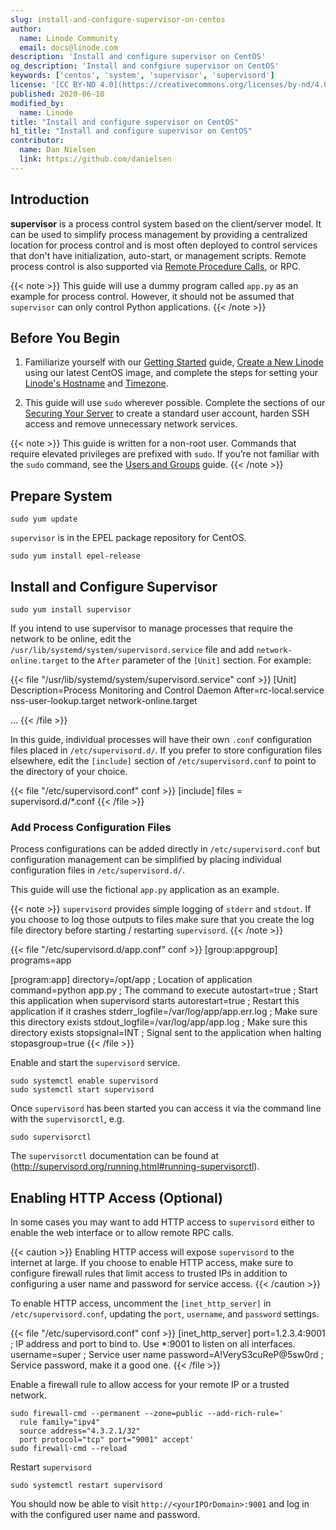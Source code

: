 ```yaml
---
slug: install-and-configure-supervisor-on-centos
author:
  name: Linode Community
  email: docs@linode.com
description: 'Install and configure supervisor on CentOS'
og_description: 'Install and confgiure supervisor on CentOS'
keywords: ['centos', 'system', 'supervisor', 'supervisord']
license: '[CC BY-ND 4.0](https://creativecommons.org/licenses/by-nd/4.0)'
published: 2020-06-10
modified_by:
  name: Linode
title: "Install and configure supervisor on CentOS"
h1_title: "Install and configure supervisor on CentOS"
contributor:
  name: Dan Nielsen
  link: https://github.com/danielsen
---
```


## Introduction

**supervisor** is a process control system based on the client/server model. It can be used to simplify process management
by providing a centralized location for process control and is most often deployed to control services that don't have
initialization, auto-start, or management scripts. Remote process control is also supported via [Remote Procedure Calls](https://man7.org/linux/man-pages/man3/rpc.3.html), or RPC.

{{< note >}}
This guide will use a dummy program called `app.py` as an example for process control. However, it should not be assumed
that `supervisor` can only control Python applications.
{{< /note >}}

## Before You Begin

1.  Familiarize yourself with our [Getting Started](/docs/getting-started/) guide, [Create a New Linode](/docs/getting-started/#create-a-linode) using our latest CentOS image, and complete the steps for setting your [Linode's Hostname](/docs/getting-started/#set-the-hostname) and [Timezone](/docs/getting-started/#set-the-timezone).

2.  This guide will use `sudo` wherever possible. Complete the sections of our [Securing Your Server](/docs/security/securing-your-server/) to create a standard user account, harden SSH access and remove unnecessary network services.


<!-- Include one of the following notes if appropriate. --->

{{< note >}}
This guide is written for a non-root user. Commands that require elevated privileges are prefixed with `sudo`. If you’re not familiar with the `sudo` command, see the [Users and Groups](/docs/tools-reference/linux-users-and-groups/) guide.
{{< /note >}}

## Prepare System

    sudo yum update

`supervisor` is in the EPEL package repository for CentOS.

    sudo yum install epel-release

## Install and Configure Supervisor

    sudo yum install supervisor

If you intend to use supervisor to manage processes that require the network to be online, edit the `/usr/lib/systemd/system/supervisord.service` file and add `network-online.target` to the `After` parameter of the `[Unit]` section. For example:

{{< file "/usr/lib/systemd/system/supervisord.service" conf >}}
[Unit]
Description=Process Monitoring and Control Daemon
After=rc-local.service nss-user-lookup.target network-online.target

...
{{< /file >}}

In this guide, individual processes will have their own `.conf` configuration files placed in `/etc/supervisord.d/`. If you
prefer to store configuration files elsewhere, edit the `[include]` section of `/etc/supervisord.conf` to point to the
directory of your choice.

{{< file "/etc/supervisord.conf" conf >}}
[include]
files = supervisord.d/*.conf
{{< /file >}}

### Add Process Configuration Files

Process configurations can be added directly in `/etc/supervisord.conf` but configuration management can be simplified
by placing individual configuration files in `/etc/supervisord.d/`.

This guide will use the fictional `app.py` application as an example.

{{< note >}}
`supervisord` provides simple logging of `stderr` and `stdout`. If you choose to log those outputs to files make sure
that you create the log file directory before starting / restarting `supervisord`.
{{< /note >}}

{{< file "/etc/supervisord.d/app.conf" conf >}}
[group:appgroup]
programs=app

[program:app]
directory=/opt/app                       ; Location of application
command=python app.py                    ; The command to execute
autostart=true                           ; Start this application when supervisord starts
autorestart=true                         ; Restart this application if it crashes
stderr_logfile=/var/log/app/app.err.log  ; Make sure this directory exists
stdout_logfile=/var/log/app/app.log      ; Make sure this directory exists
stopsignal=INT                           ; Signal sent to the application when halting
stopasgroup=true
{{< /file >}}

Enable and start the `supervisord` service.

    sudo systemctl enable supervisord
    sudo systemctl start supervisord

Once `supervisord` has been started you can access it via the command line with the `supervisorctl`, e.g.

    sudo supervisorctl

The `supervisorctl` documentation can be found at (http://supervisord.org/running.html#running-supervisorctl).

## Enabling HTTP Access (Optional)

In some cases you may want to add HTTP access to `supervisord` either to enable the web interface or to allow remote
RPC calls.

{{< caution >}}
Enabling HTTP access will expose `supervisord` to the internet at large. If you choose to enable HTTP access, make
sure to configure firewall rules that limit access to trusted IPs in addition to configuring a user name and password
for service access.
{{< /caution >}}

To enable HTTP access, uncomment the `[inet_http_server]` in `/etc/supervisord.conf`, updating the `port`, `username`,
and `password` settings.

{{< file "/etc/supervisord.conf" conf >}}
[inet_http_server]
port=1.2.3.4:9001              ; IP address and port to bind to. Use *:9001 to listen on all interfaces.
username=super                 ; Service user name
password=A!VeryS3cuReP@5sw0rd  ; Service password, make it a good one.
{{< /file >}}

Enable a firewall rule to allow access for your remote IP or a trusted network.

    sudo firewall-cmd --permanent --zone=public --add-rich-rule='
      rule family="ipv4"
      source address="4.3.2.1/32"
      port protocol="tcp" port="9001" accept'
    sudo firewall-cmd --reload

Restart `supervisord`

    sudo systemctl restart supervisord

You should now be able to visit `http://<yourIPOrDomain>:9001` and log in with the configured user name and password.